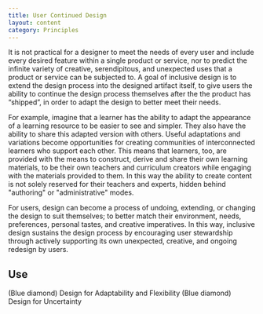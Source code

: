 ```yaml
---
title: User Continued Design
layout: content
category: Principles
---
```


It is not practical for a designer to meet the needs of every user and include every desired feature within a single product or service, nor to predict the infinite variety of creative, serendipitous, and unexpected uses that a product or service can be subjected to. A goal of inclusive design is to extend the design process into the designed artifact itself, to give users the ability to continue the design process themselves after the the product has “shipped”, in order to adapt the design to better meet their needs.

For example, imagine that a learner has the ability to adapt the appearance of a learning resource to be easier to see and simpler. They also have the ability to share this adapted version with others. Useful adaptations and variations become opportunities for creating communities of interconnected learners who support each other. This means that learners, too, are provided with the means to construct, derive and share their own learning materials, to be their own teachers and curriculum creators while engaging with the materials provided to them. In this way the ability to create content is not solely reserved for their teachers and experts, hidden behind "authoring" or "administrative" modes.

For users, design can become a process of undoing, extending, or changing the design to suit themselves; to better match their environment, needs, preferences, personal tastes, and creative imperatives. In this way, inclusive design sustains the design process by encouraging user stewardship through actively supporting its own unexpected, creative, and ongoing redesign by users.

## Use
(Blue diamond) Design for Adaptability and Flexibility
(Blue diamond) Design for Uncertainty
